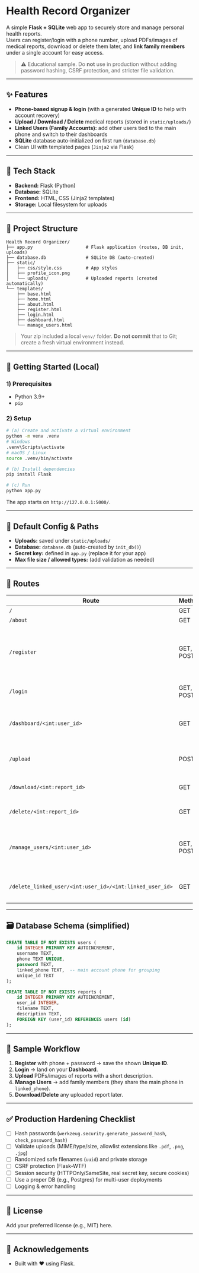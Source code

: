 
# Health Record Organizer

A simple **Flask + SQLite** web app to securely store and manage personal health reports.  
Users can register/login with a phone number, upload PDFs/images of medical reports, download or delete them later, and **link family members** under a single account for easy access.

> ⚠️ Educational sample. Do **not** use in production without adding password hashing, CSRF protection, and stricter file validation.

---

## ✨ Features

- **Phone-based signup & login** (with a generated **Unique ID** to help with account recovery)
- **Upload / Download / Delete** medical reports (stored in `static/uploads/`)
- **Linked Users (Family Accounts):** add other users tied to the main phone and switch to their dashboards
- **SQLite** database auto-initialized on first run (`database.db`)
- Clean UI with templated pages (`Jinja2` via Flask)

---

## 🧱 Tech Stack

- **Backend:** Flask (Python)
- **Database:** SQLite
- **Frontend:** HTML, CSS (Jinja2 templates)
- **Storage:** Local filesystem for uploads

---

## 📁 Project Structure

```
Health Record Organizer/
├── app.py                    # Flask application (routes, DB init, uploads)
├── database.db               # SQLite DB (auto-created)
├── static/
│   ├── css/style.css         # App styles
│   ├── profile_icon.png
│   └── uploads/              # Uploaded reports (created automatically)
└── templates/
    ├── base.html
    ├── home.html
    ├── about.html
    ├── register.html
    ├── login.html
    ├── dashboard.html
    └── manage_users.html
```

> Your zip included a local `venv/` folder. **Do not commit** that to Git; create a fresh virtual environment instead.

---

## 🚀 Getting Started (Local)

### 1) Prerequisites
- Python 3.9+
- `pip`

### 2) Setup
```bash
# (a) Create and activate a virtual environment
python -m venv .venv
# Windows
.venv\Scripts\activate
# macOS / Linux
source .venv/bin/activate

# (b) Install dependencies
pip install Flask

# (c) Run
python app.py
```

The app starts on `http://127.0.0.1:5000/`.

---

## 🔐 Default Config & Paths

- **Uploads:** saved under `static/uploads/`
- **Database:** `database.db` (auto-created by `init_db()`)
- **Secret key:** defined in `app.py` (replace it for your app)
- **Max file size / allowed types:** (add validation as needed)

---

## 🧭 Routes

| Route                                                | Methods        | Purpose |
|-----------------------------------------------------|----------------|---------|
| `/`                                                 | GET            | Home page |
| `/about`                                            | GET            | About page |
| `/register`                                         | GET, POST      | Create an account using phone + password (generates **Unique ID**) |
| `/login`                                            | GET, POST      | Login with phone + password |
| `/dashboard/<int:user_id>`                          | GET            | User dashboard (lists uploaded reports) |
| `/upload`                                           | POST           | Upload a report (file + description) |
| `/download/<int:report_id>`                         | GET            | Download a specific report |
| `/delete/<int:report_id>`                           | GET            | Delete a specific report |
| `/manage_users/<int:user_id>`                       | GET, POST      | Add and list **linked users** (family) under the main phone |
| `/delete_linked_user/<int:user_id>/<int:linked_user_id>` | GET       | Remove a linked (non-main) user |

---

## 🗃️ Database Schema (simplified)

```sql
CREATE TABLE IF NOT EXISTS users (
    id INTEGER PRIMARY KEY AUTOINCREMENT,
    username TEXT,
    phone TEXT UNIQUE,
    password TEXT,
    linked_phone TEXT,  -- main account phone for grouping
    unique_id TEXT
);

CREATE TABLE IF NOT EXISTS reports (
    id INTEGER PRIMARY KEY AUTOINCREMENT,
    user_id INTEGER,
    filename TEXT,
    description TEXT,
    FOREIGN KEY (user_id) REFERENCES users (id)
);
```

---

## 🧪 Sample Workflow

1. **Register** with phone + password → save the shown **Unique ID**.
2. **Login** → land on your **Dashboard**.
3. **Upload** PDFs/images of reports with a short description.
4. **Manage Users** → add family members (they share the main phone in `linked_phone`).
5. **Download/Delete** any uploaded report later.

---

## ✅ Production Hardening Checklist

- [ ] Hash passwords (`werkzeug.security.generate_password_hash`, `check_password_hash`)
- [ ] Validate uploads (MIME/type/size, allowlist extensions like `.pdf`, `.png`, `.jpg`)
- [ ] Randomized safe filenames (`uuid`) and private storage
- [ ] CSRF protection (Flask-WTF)
- [ ] Session security (HTTPOnly/SameSite, real secret key, secure cookies)
- [ ] Use a proper DB (e.g., Postgres) for multi-user deployments
- [ ] Logging & error handling

---

## 📝 License

Add your preferred license (e.g., MIT) here.

---

## 🙌 Acknowledgements

- Built with ❤️ using Flask.
